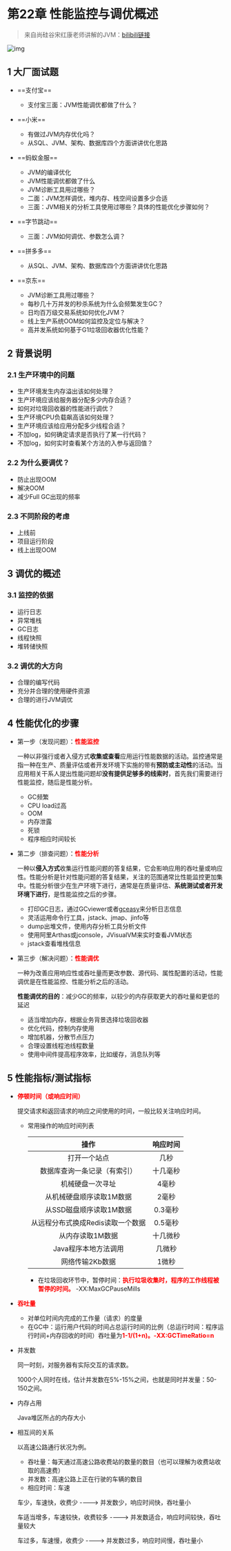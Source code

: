 # 第22章 性能监控与调优概述

> 来自尚硅谷宋红康老师讲解的JVM：[bilibili链接](https://www.bilibili.com/video/BV1PJ411n7xZ)

![img](images/第01章：概述篇.jpg)

## 1 大厂面试题

* ==支付宝==
  * 支付宝三面：JVM性能调优都做了什么？
* ==小米==
  * 有做过JVM内存优化吗？
  * 从SQL、JVM、架构、数据库四个方面讲讲优化思路
* ==蚂蚁金服==
  * JVM的编译优化
  * JVM性能调优都做了什么
  * JVM诊断工具用过哪些？
  * 二面：JVM怎样调优，堆内存、栈空间设置多少合适
  * 三面：JVM相关的分析工具使用过哪些？具体的性能优化步骤如何？

* ==字节跳动==
  * 三面：JVM如何调优、参数怎么调？
* ==拼多多==
  * 从SQL、JVM、架构、数据库四个方面讲讲优化思路
* ==京东==
  * JVM诊断工具用过哪些？
  * 每秒几十万并发的秒杀系统为什么会频繁发生GC？
  * 日均百万级交易系统如何优化JVM？
  * 线上生产系统OOM如何监控及定位与解决？
  * 高并发系统如何基于G1垃圾回收器优化性能？



## 2 背景说明

### 2.1 生产环境中的问题

* 生产环境发生内存溢出该如何处理？
* 生产环境应该给服务器分配多少内存合适？
* 如何对垃圾回收器的性能进行调优？
* 生产环境CPU负载飙高该如何处理？
* 生产环境应该给应用分配多少线程合适？
* 不加log，如何确定请求是否执行了某一行代码？
* 不加log，如何实时查看某个方法的入参与返回值？

### 2.2 为什么要调优？

* 防止出现OOM
* 解决OOM
* 减少Full GC出现的频率

### 2.3 不同阶段的考虑

* 上线前
* 项目运行阶段
* 线上出现OOM



## 3 调优的概述

### 3.1 监控的依据

* 运行日志
* 异常堆栈
* GC日志
* 线程快照
* 堆转储快照

### 3.2 调优的大方向

* 合理的编写代码
* 充分并合理的使用硬件资源
* 合理的进行JVM调优



## 4 性能优化的步骤

* 第一步（发现问题）：<font color=red>**性能监控**</font>

  一种以非强行或者入侵方式**收集或查看**应用运行性能数据的活动。监控通常是指一种在生产、质量评估或者开发环境下实施的带有**预防或主动性**的活动。当应用相关干系人提出性能问题却**没有提供足够多的线索时**，首先我们需要进行性能监控，随后是性能分析。

  * GC频繁
  * CPU load过高
  * OOM
  * 内存泄露
  * 死锁
  * 程序相应时间较长

* 第二步（排查问题）：<font color=red>**性能分析**</font>
  
  一种以**侵入方式**收集运行性能问题的答复结果，它会影响应用的吞吐量或响应性。性能分析是针对性能问题的答复结果，关注的范围通常比性能监控更加集中。性能分析很少在生产环境下进行，通常是在质量评估、**系统测试或者开发环境下进行**，是性能监控之后的步骤。
  
  * 打印GC日志，通过GCviewer或者[gceasy](https://gceasy.io/)来分析日志信息
  * 灵活运用命令行工具，jstack、jmap、jinfo等
  * dump出堆文件，使用内存分析工具分析文件
  * 使用阿里Arthas或jconsole，JVisualVM来实时查看JVM状态
  * jstack查看堆栈信息
  
* 第三步（解决问题）：<font color=red>**性能调优**</font>
  
  一种为改善应用响应性或吞吐量而更改参数、源代码、属性配置的活动，性能调优是在性能监控、性能分析之后的活动。
  
  **性能调优的目的**：减少GC的频率，以较少的内存获取更大的吞吐量和更低的延迟
  
  * 适当增加内存，根据业务背景选择垃圾回收器
  * 优化代码，控制内存使用
  * 增加机器，分散节点压力
  * 合理设置线程池线程数量
  * 使用中间件提高程序效率，比如缓存，消息队列等



## 5 性能指标/测试指标

* <font color=red>**停顿时间（或响应时间）**</font>

  提交请求和返回请求的响应之间使用的时间，一般比较关注响应时间。

  * 常用操作的响应时间列表

    |               操作                | 响应时间 |
    | :-------------------------------: | :------: |
    |           打开一个站点            |   几秒   |
    |   数据库查询一条记录（有索引）    | 十几毫秒 |
    |         机械硬盘一次寻址          |  4毫秒   |
    |     从机械硬盘顺序读取1M数据      |  2毫秒   |
    |      从SSD磁盘顺序读取1M数据      | 0.3毫秒  |
    | 从远程分布式换成Redis读取一个数据 | 0.5毫秒  |
    |         从内存读取1M数据          | 十几微秒 |
    |       Java程序本地方法调用        |  几微秒  |
    |          网络传输2Kb数据          |  1微秒   |

    * 在垃圾回收环节中，暂停时间：<font color=red>**执行垃圾收集时，程序的工作线程被暂停的时间。**</font> -XX:MaxGCPauseMills

* <font color=red>**吞吐量**</font>

  * 对单位时间内完成的工作量（请求）的度量
  * 在GC中：运行用户代码的时间占总运行时间的比例（总运行时间：程序运行时间+内存回收的时间）吞吐量为<font color=red>**1-1/(1+n)。-XX:GCTimeRatio=n**</font>

* 并发数

  同一时刻，对服务器有实际交互的请求数。

  1000个人同时在线，估计并发数在5%-15%之间，也就是同时并发量：50-150之间。

* 内存占用

  Java堆区所占的内存大小

* 相互间的关系

  以高速公路通行状况为例。

  * 吞吐量：每天通过高速公路收费站的数量的数目（也可以理解为收费站收取的高速费）
  * 并发数：高速公路上正在行驶的车辆的数目
  * 相应时间：车速

  车少，车速快，收费少 ----> 并发数少，响应时间快，吞吐量小

  车适当增多，车速较快，收费较多 ----> 并发数适合，响应时间较快，吞吐量较大

  车过多，车速慢，收费少 ----> 并发数过多，响应时间慢，吞吐量小